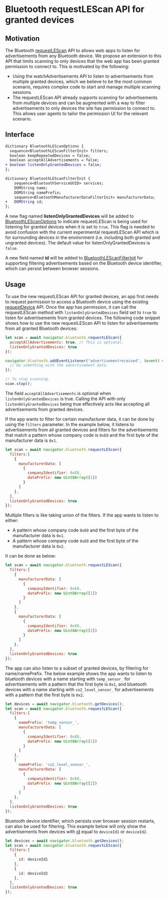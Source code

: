 # Bluetooth requestLEScan API for granted devices

## Motivation

The Bluetooth [requestLEScan](https://webbluetoothcg.github.io/web-bluetooth/scanning.html#dom-bluetooth-requestlescan) API to allows web apps to listen for advertisements from any Bluetooth device. We propose an extension to this API that limits scanning to only devices that the web app has been granted permission to connect to. This is motivated by the following:

* Using the watchAdvertisements API to listen to advertisements from multiple granted devices, which we believe to be the most common scenario, requires complex code to start and manage multiple scanning sessions.
* The requestLEScan API already supports scanning for advertisements from multiple devices and can be augmented with a way to filter advertisements to only devices the site has permission to connect to. This allows user agents to tailor the permission UI for the relevant scenario.

## Interface

```diff
dictionary BluetoothLEScanOptions {
  sequence<BluetoothLEScanFilterInit> filters;
  boolean keepRepeatedDevices = false;
  boolean acceptAllAdvertisements = false;
+ boolean listenOnlyGrantedDevices = false;
};

dictionary BluetoothLEScanFilterInit {
    sequence<BluetoothServiceUUID> services;
    DOMString name;
    DOMString namePrefix;
    sequence<BluetoothManufacturerDataFilterInit> manufacturerData;
+   DOMString id;
};

```

A new flag named **listenOnlyGrantedDevices** will be added to [BluetoothLEScanOptions](https://webbluetoothcg.github.io/web-bluetooth/scanning.html#dictdef-bluetoothlescanoptions) to indicate requestLEScan is being used for listening for granted devices when it is set to `true`. This flag is needed to avoid confusion with the current experimental requestLEScan API which is for surrounding devices in the environment (i.e. including both granted and ungranted devices). The default value for listenOnlyGrantedDevices is `false`.

A new field named **id** will be added to [BluetoothLEScanFilterInit](https://webbluetoothcg.github.io/web-bluetooth/#dictdef-bluetoothlescanfilterinit) for supporting filtering advertisements based on the Bluetooth device identifier, which can persist between browser sessions.

## Usage

To use the new requestLEScan API for granted devices, an app first needs to request permission to access a Bluetooth device using the existing [requestDevice](https://webbluetoothcg.github.io/web-bluetooth/#dom-bluetooth-requestdevice) API. Once the app has permission, it can call the requestLEScan method with `listenOnlyGrantedDevices` field set to `true` to listen for advertisements from granted devices.
The following code snippet shows how to use the new requestLEScan API to listen for advertisements from all granted Bluetooth devices:

```js
let scan = await navigator.bluetooth.requestLEScan({
  acceptAllAdvertisements: true, // This is optional.
  listenOnlyGrantedDevices: true
});

navigator.bluetooth.addEventListener("advertisementreceived", (event) => {
  // Do something with the advertisement data.
});

// To stop scanning.
scan.stop();
```

The field `acceptAllAdvertisements` is optional when `listenOnlyGrantedDevices` is true. Calling the API with only `listenOnlyGrantedDevices` being true effectively acts like accepting all advertisements from granted devices.

If the app wants to filter for certain manufacturer data, it can be done by using the `filters` parameter. In the example below, it listens to advertisements from all granted devices and filters for the advertisements that match a pattern whose company code is `0xE0` and the first byte of the manufacturer data is `0x1`.

```js
let scan = await navigator.bluetooth.requestLEScan({
  filters:[
    {
      manufacturerData: [
        {
          companyIdentifier: 0xE0,
          dataPrefix: new Uint8Array([1])
        }
      ]
    },
  ],
  listenOnlyGrantedDevices: true
});
```

Multiple filters is like taking union of the filters. If the app wants to listen to either:
* A pattern whose company code `0xE0` and the first byte of the manufacturer data is `0x1`.
* A pattern whose company code `0xE0` and the first byte of the manufacturer data is `0x2`.

It can be done as below:

```js
let scan = await navigator.bluetooth.requestLEScan({
  filters:[
    {
      manufacturerData: [
        {
          companyIdentifier: 0xE0,
          dataPrefix: new Uint8Array([1])
        }
      ]
    },
    {
      manufacturerData: [
        {
          companyIdentifier: 0xE0,
          dataPrefix: new Uint8Array([2])
        }
      ]
    },
  ],
  listenOnlyGrantedDevices: true
});
```

The app can also listen to a subset of granted devices, by filtering for name/namePrefix. The below example shows the app wants to listen to bluetooth devices with a name starting with `temp_sensor_` for advertisements with a pattern that the first byte is `0x1`, and bluetooth devices with a name starting with `co2_level_sensor_` for advertisements with a pattern that the first byte is `0x2`.

```js
let devices = await navigator.bluetooth.getDevices();
let scan = await navigator.bluetooth.requestLEScan({
  filters:[
    {
      namePrefix: 'temp_sensor_',
      manufacturerData: [
        {
          companyIdentifier: 0xE0,
          dataPrefix: new Uint8Array([1])
        }
      ]
    },
    {
      namePrefix: 'co2_level_sensor_',
      manufacturerData: [
        {
          companyIdentifier: 0xE0,
          dataPrefix: new Uint8Array([2])
        }
      ]
    },
  ],
  listenOnlyGrantedDevices: true
});
```

Bluetooth device identifier, which persists over browser session restarts, can also be used for filtering. This example below will only show the advertisements from devices with [id](https://webbluetoothcg.github.io/web-bluetooth/index.html#dom-bluetoothdevice-id) equal to `deviceId1` or `deviceId2`.

```js
let devices = await navigator.bluetooth.getDevices();
let scan = await navigator.bluetooth.requestLEScan({
  filters:[
    {
      id: deviceId1
    },
    {
      id: deviceId2
    },
  ],
  listenOnlyGrantedDevices: true
});
```